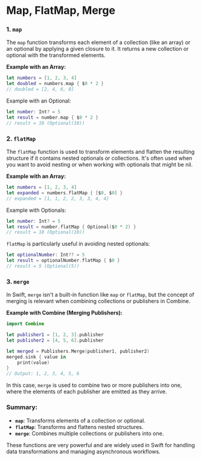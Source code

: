 # Map, FlatMap, Merge

### 1. `map`

The `map` function transforms each element of a collection (like an array) or an optional by applying a given closure to it. It returns a new collection or optional with the transformed elements.

**Example with an Array:**

```swift
let numbers = [1, 2, 3, 4]
let doubled = numbers.map { $0 * 2 }
// doubled = [2, 4, 6, 8]
```

Example with an Optional:

```swift
let number: Int? = 5
let result = number.map { $0 * 2 }
// result = 10 (Optional(10))
```

### 2. `flatMap`

The `flatMap` function is used to transform elements and flatten the resulting structure if it contains nested optionals or collections. It's often used when you want to avoid nesting or when working with optionals that might be nil.

**Example with an Array:**

```swift
let numbers = [1, 2, 3, 4]
let expanded = numbers.flatMap { [$0, $0] }
// expanded = [1, 1, 2, 2, 3, 3, 4, 4]
```

Example with Optionals:

```swift
let number: Int? = 5
let result = number.flatMap { Optional($0 * 2) }
// result = 10 (Optional(10))
```

`flatMap` is particularly useful in avoiding nested optionals:

```swift
let optionalNumber: Int?? = 5
let result = optionalNumber.flatMap { $0 }
// result = 5 (Optional(5))

```

### 3. `merge`

In Swift, `merge` isn't a built-in function like `map` or `flatMap`, but the concept of merging is relevant when combining collections or publishers in Combine.

**Example with Combine (Merging Publishers):**

```swift
import Combine

let publisher1 = [1, 2, 3].publisher
let publisher2 = [4, 5, 6].publisher

let merged = Publishers.Merge(publisher1, publisher2)
merged.sink { value in
    print(value)
}
// Output: 1, 2, 3, 4, 5, 6
```

In this case, `merge` is used to combine two or more publishers into one, where the elements of each publisher are emitted as they arrive.

### Summary:

- **`map`**: Transforms elements of a collection or optional.
- **`flatMap`**: Transforms and flattens nested structures.
- **`merge`**: Combines multiple collections or publishers into one.

These functions are very powerful and are widely used in Swift for handling data transformations and managing asynchronous workflows.